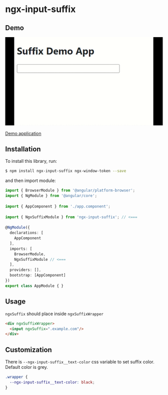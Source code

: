 # ngx-input-suffix

## Demo

![ngx-input-suffix demo](https://raw.githubusercontent.com/bree7e/ngx-input-suffix/master/assets/ngx-input-suffix-demo.gif)

[Demo application](https://bree7e.github.io/ngx-input-suffix/)

## Installation

To install this library, run:

```bash
$ npm install ngx-input-suffix ngx-window-token --save
```

and then import module:

```typescript
import { BrowserModule } from '@angular/platform-browser';
import { NgModule } from '@angular/core';

import { AppComponent } from './app.component';

import { NgxSuffixModule } from 'ngx-input-suffix'; // <=== 

@NgModule({
  declarations: [
    AppComponent
  ],
  imports: [
    BrowserModule,
    NgxSuffixModule // <===
  ],
  providers: [],
  bootstrap: [AppComponent]
})
export class AppModule { }
```

## Usage
`ngxSuffix` should place inside `ngxSuffixWrapper`
```html
<div ngxSuffixWrapper>
  <input ngxSuffix=".example.com"/>
</div>
```

## Customization
There is `--ngx-input-suffix__text-color` css variable to set suffix color. Default color is grey.
```css
.wrapper {
  --ngx-input-suffix__text-color: black;
}
```
